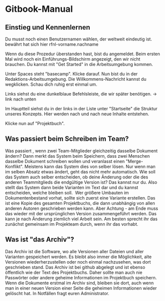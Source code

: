 # Gitbook-Manual

## Einstieg und Kennenlernen
Du musst noch einen Benutzernamen wählen, der weltweit eindeutig ist. bewährt hat sich hier rfnl-vorname.nachname

Wenn du diese Prozedur überstanden hast, bist du angemeldet. Beim ersten Mal wird noch ein Einführungs-Bildschirm angezeigt, den wir nicht brauchen. Du kannst mit "Get Started" in die Arbeitsumgebung kommen. 

Unter Spaces steht "basecamp". Klicke darauf. Nun bist du in der Redaktions-Arbeitsumgebung. Die Willkommens-Nachricht kannst du wegklicken. Schau dich ruhig erst einmal um.

Links siehst du eine dunkelblaue Befehlsleiste, die wir später benötigen. -&gt; link nach unten

Im Hauptteil siehst du in der links in der Liste unter "Startseite" die Struktur unseres Konzepts. Hier werden nach und nach neue Inhalte entstehen.

Klicke nun auf "Projektbuch".

## Was passiert beim Schreiben im Team?‌

Was passiert , wenn zwei Team-Mitglieder gleichzeitig dasselbe Dokument ändern? Dann merkt das System beim Speichern, dass zwei Menschen dasselbe Dokument schreiben wollen und veranlasst einen "Merge-Konflikt". Meistens kann das System dies von selber lösen. Nur wenn man im selben Absatz etwas ändert, geht das nicht mehr automatisch. Wie soll das System auch selber entscheiden, ob deine Änderung oder die des anderen Teammitglieds die endgültige Version ist? Das kannst nur du. Also stellt das System dann beide Varianten im Text dar und du kannst entscheiden, welche bleiben soll.
‌
Wer größere Umbauten im Dokumentenbestand vorhat, sollte sich zuerst eine Variante erstellen. Das ist eine Kopie des gesamten Projektbuchs, die dann unabhängig von allen anderen Autoren geschrieben werden kann. Aber Achtung - am Ende muss das wieder mit der ursprünglichen Version zusammengeführt werden. Das kann je nach Änderung ziemlich viel Arbeit sein. Am besten sprecht ihr das zunächst gemeinsam im Projekteam durch, wenn ihr das vorhabt.

## ‌Was ist "das Archiv"?

‌Das Archiv ist die Software, wo alle Versionen aller Dateien und aller Varianten gespeichert werden. Es bleibt also immer die Möglichkeit, alte Versionen wiederherzustellen oder noch einmal nachzusehen, was dort geschrieben stand. Das Archiv ist bei github abgelegt und ist ebenso öffentlich wie der Text des Projektbuchs. Daher sollte man auch nie Passwörter oder andere geheime Informationen im Projektbuch speichern. Wenn die Dokumente erstmal im Archiv sind, bleiben sie dort, auch wenn man in einer neuen Version einer Seite die geheimen Informationen wieder gelöscht hat. In Notfällen fragt euren Administrator.